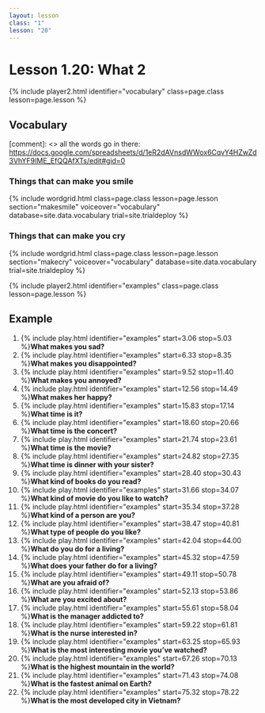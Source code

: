 ```yaml
---
layout: lesson
class: "1"
lesson: "20"
---
```



# Lesson 1.20: What 2


{% include player2.html identifier="vocabulary" class=page.class lesson=page.lesson %}
## Vocabulary 

[comment]: <>  all the words go in there: https://docs.google.com/spreadsheets/d/1eR2dAVnsdWWox6CqvY4HZwZd3VhYF9IME_EfQQAfXTs/edit#gid=0
### Things that can make you smile 

{% include wordgrid.html 
		class=page.class 
		lesson=page.lesson 
		section="makesmile"
		voiceover="vocabulary"
		database=site.data.vocabulary 
		trial=site.trialdeploy %}
		

### Things that can make you cry 

{% include wordgrid.html 
		class=page.class 
		lesson=page.lesson 
		section="makecry"
		voiceover="vocabulary"
		database=site.data.vocabulary 
		trial=site.trialdeploy %}



{% include player2.html identifier="examples" class=page.class lesson=page.lesson %}

## Example

1. {% include play.html identifier="examples" start=3.06 stop=5.03 %}**What makes you sad?**
2. {% include play.html identifier="examples" start=6.33 stop=8.35 %}**What makes you disappointed?**
3. {% include play.html identifier="examples" start=9.52 stop=11.40 %}**What makes you annoyed?**
4. {% include play.html identifier="examples" start=12.56 stop=14.49 %}**What makes her happy?**
5. {% include play.html identifier="examples" start=15.83 stop=17.14 %}**What time is it?**
6. {% include play.html identifier="examples" start=18.60 stop=20.66 %}**What time is the concert?** 
7. {% include play.html identifier="examples" start=21.74 stop=23.61 %}**What time is the movie?** 
8. {% include play.html identifier="examples" start=24.82 stop=27.35 %}**What time is dinner with your sister?**
9. {% include play.html identifier="examples" start=28.40 stop=30.43 %}**What kind of books do you read?**
10. {% include play.html identifier="examples" start=31.66 stop=34.07 %}**What kind of movie do you like to watch?**
11. {% include play.html identifier="examples" start=35.34 stop=37.28 %}**What kind of a person are you?**
12. {% include play.html identifier="examples" start=38.47 stop=40.81 %}**What type of people do you like?**
13. {% include play.html identifier="examples" start=42.04 stop=44.00 %}**What do you do for a living?**
14. {% include play.html identifier="examples" start=45.32 stop=47.59 %}**What does your father do for a living?**
15. {% include play.html identifier="examples" start=49.11 stop=50.78 %}**What are you afraid of?**
16. {% include play.html identifier="examples" start=52.13 stop=53.86 %}**What are you excited about?**
17. {% include play.html identifier="examples" start=55.61 stop=58.04 %}**What is the manager addicted to?**
18. {% include play.html identifier="examples" start=59.22 stop=61.81 %}**What is the nurse interested in?**
19. {% include play.html identifier="examples" start=63.25 stop=65.93 %}**What is the most interesting movie you’ve watched?**
20. {% include play.html identifier="examples" start=67.26 stop=70.13 %}**What is the highest mountain in the world?**
21. {% include play.html identifier="examples" start=71.43 stop=74.08 %}**What is the fastest animal on Earth?**
22. {% include play.html identifier="examples" start=75.32 stop=78.22 %}**What is the most developed city in Vietnam?**